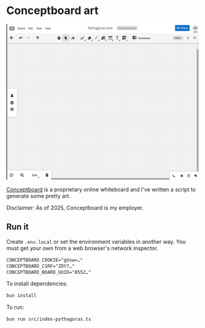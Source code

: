 # Conceptboard art

![A pythagoras tree being drawn in rainbow colors](./docs/pythagoras-tree.gif)

[Conceptboard](https://conceptboard.com) is a proprietary online whiteboard and I've written a script to generate some pretty art.

Disclaimer: As of 2025, Conceptboard is my employer.

## Run it

Create `.env.local` or set the environment variables in another way. You must get your own from a web browser's network inspector.
```
CONCEPTBOARD_COOKIE="gUsw=…"
CONCEPTBOARD_CSRF="ZDY7…"
CONCEPTBOARD_BOARD_UUID="0552…"
```

To install dependencies:

```bash
bun install
```

To run:

```bash
bun run src/index-pythagoras.ts
```
